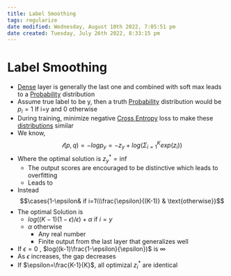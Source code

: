 ```yaml
---
title: Label Smoothing
tags: regularize 
date modified: Wednesday, August 10th 2022, 7:05:51 pm
date created: Tuesday, July 26th 2022, 8:33:15 pm
---
```


# Label Smoothing
- [Dense](Dense.md) layer is generally the last one and combined with soft max leads to a [Probability](Probability.md) distribution
- Assume true label to be y, then a truth [Probability](Probability.md) distribution would be $p_i=1$ If i=y and 0 otherwise
- During training, minimize negative [Cross Entropy](Cross%20Entropy.md) loss to make these [distributions](Distributions.md) similar
- We know, $$\mathscr{l}(p,q) = -log p_y = -z_y + log(\Sigma^{K}_{i=1}exp(z_i))$$
- Where the optimal solution is $z^{\ast}_{y}=\inf$
	- The output scores are encouraged to be distinctive which leads to overfitting
	- Leads to
- Instead $$\cases{1-\epsilon& if i=1\\\frac{\epsilon}{(K-1)} & \text{otherwise}}$$
- The optimal Solution is
	- $log((K-1)(1-\epsilon)/ \epsilon)+\alpha$ if $i=y$
	- $\alpha$ otherwise
		- Any real number
		- Finite output from the last layer that generalizes well
- If $\epsilon =0$ , $log((k-1)\frac{1-\epsilon}{\epsilon})$ is $\infty$
- As $\epsilon$ increases, the gap decreases
- If $\epsilon=\frac{K-1}{K}$, all optimizal $z^{\ast}_{i}$ are identical

